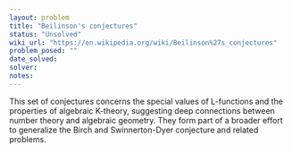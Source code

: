 ```yaml
---
layout: problem
title: "Beilinson's conjectures"
status: "Unsolved"
wiki_url: "https://en.wikipedia.org/wiki/Beilinson%27s_conjectures"
problem_posed: ""
date_solved:
solver:
notes:
---
```

This set of conjectures concerns the special values of L-functions and the properties of algebraic K-theory, suggesting deep connections between number theory and algebraic geometry. They form part of a broader effort to generalize the Birch and Swinnerton-Dyer conjecture and related problems.